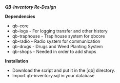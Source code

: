 ***QB-Inventory Re-Design***



**Dependencies**

- qb-core
- qb-logs - For logging transfer and other history
- qb-traphouse - Trap house system for qbcore
- qb-radio - Radio system for communication
- qb-drugs - Drugs and Weed Planting System
- qb-shops - Needed in order to add shops

**Installation**

- Download the script and put it in the [qb] directory.
- Import qb-inventory.sql in your database
